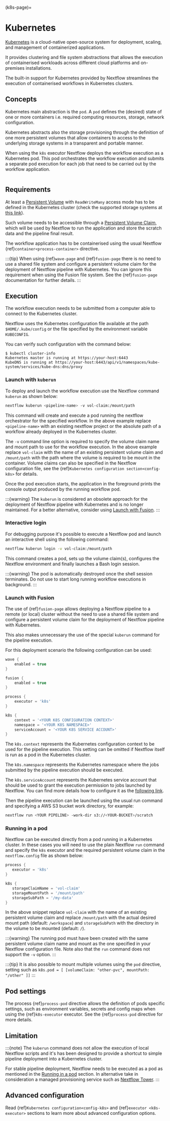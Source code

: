 (k8s-page)=

# Kubernetes

[Kubernetes](https://kubernetes.io/) is a cloud-native open-source system for deployment, scaling, and management of
containerized applications.

It provides clustering and file system abstractions that allows the execution of containerised workloads across
different cloud platforms and on-premises installations.

The built-in support for Kubernetes provided by Nextflow streamlines the execution of containerised workflows in
Kubernetes clusters.

## Concepts

Kubernetes main abstraction is the `pod`. A `pod` defines the (desired) state of one or more containers i.e. required
computing resources, storage, network configuration.

Kubernetes abstracts also the storage provisioning through the definition of one more persistent volumes that
allow containers to access to the underlying storage systems in a transparent and portable manner.

When using the `k8s` executor Nextflow deploys the workflow execution as a Kubernetes pod. This pod orchestrates
the workflow execution and submits a separate pod execution for each job that need to be carried out by the workflow
application.

```{image} images/nextflow-k8s-min.png
```

## Requirements

At least a [Persistent Volume](https://kubernetes.io/docs/concepts/storage/persistent-volumes/#persistent-volumes) with
`ReadWriteMany` access mode has to be defined in the Kubernetes cluster (check the supported storage systems
at [this link](https://kubernetes.io/docs/concepts/storage/persistent-volumes/#access-modes)).

Such volume needs to be accessible through a
[Persistent Volume Claim](https://kubernetes.io/docs/concepts/storage/persistent-volumes/#persistentvolumeclaims), which
will be used by Nextflow to run the application and store the scratch data and the pipeline final result.

The workflow application has to be containerised using the usual Nextflow {ref}`container<process-container>` directive.

:::{tip}
When using {ref}`wave-page` and {ref}`fusion-page` there is no need to use a shared file system and configure
a persistent volume claim for the deployment of Nextflow pipeline with Kubernetes.
You can ignore this requirement when using the Fusion file system. See the {ref}`fusion-page` documentation
for further details.
:::

## Execution

The workflow execution needs to be submitted from a computer able to connect to the Kubernetes cluster.

Nextflow uses the Kubernetes configuration file available at the path `$HOME/.kube/config` or the file specified
by the environment variable `KUBECONFIG`.

You can verify such configuration with the command below:

```console
$ kubectl cluster-info
Kubernetes master is running at https://your-host:6443
KubeDNS is running at https://your-host:6443/api/v1/namespaces/kube-system/services/kube-dns:dns/proxy
```

### Launch with `kuberun`

To deploy and launch the workflow execution use the Nextflow command `kuberun` as shown below:

```bash
nextflow kuberun <pipeline-name> -v vol-claim:/mount/path
```

This command will create and execute a pod running the nextflow orchestrator for the specified workflow.
In the above example replace `<pipeline-name>` with an existing nextflow project or the absolute path
of a workflow already deployed in the Kubernetes cluster.

The `-v` command line option is required to specify the volume claim name and mount path to use for the workflow
execution. In the above example replace `vol-claim` with the name of an existing persistent volume claim and
`/mount/path` with the path where the volume is required to be mount in the container. Volume claims can also be
specified in the Nextflow configuration file, see the {ref}`Kubernetes configuration section<config-k8s>` for details.

Once the pod execution starts, the application in the foreground prints the console output produced by the running
workflow pod.

:::{warning}
The `kuberun` is considered an obsolete approach for the deployment of Nextflow pipeline with Kubernetes and
is no longer maintained. For a better alternative, consider using [Launch with Fusion](#launch-with-fusion).
:::

### Interactive login

For debugging purpose it's possible to execute a Nextflow pod and launch an interactive shell using the following command:

```bash
nextflow kuberun login -v vol-claim:/mount/path
```

This command creates a pod, sets up the volume claim(s), configures the Nextflow environment and finally launches a Bash
login session.

:::{warning}
The pod is automatically destroyed once the shell session terminates. Do not use to start long running
workflow executions in background.
:::

### Launch with Fusion

The use of {ref}`fusion-page` allows deploying a Nextflow pipeline to a remote (or local) cluster without
the need to use a shared file system and configure a persistent volume claim for the deployment of Nextflow
pipeline with Kubernetes.

This also makes unnecessary the use of the special `kuberun` command for the pipeline execution.

For this deployment scenario the following configuration can be used:

```groovy
wave {
    enabled = true
}

fusion {
    enabled = true
}

process {
    executor = 'k8s'
}

k8s {
    context = '<YOUR K8S CONFIGURATION CONTEXT>'
    namespace = '<YOUR K8S NAMESPACE>'
    serviceAccount = '<YOUR K8S SERVICE ACCOUNT>'
}
```

The `k8s.context` represents the Kubernetes configuration context to be used for the pipeline execution. This
setting can be omitted if Nextflow itself is run as a pod in the Kubernetes cluster.

The `k8s.namespace` represents the Kubernetes namespace where the jobs submitted by the pipeline execution should
be executed.

The `k8s.serviceAccount` represents the Kubernetes service account that should be used to grant the execution
permission to jobs launched by Nextflow. You can find more details how to configure it as the [following link](https://github.com/seqeralabs/wave-showcase/tree/master/example8).

Then the pipeline execution can be launched using the usual run command and specifying a AWS S3 bucket work directory,
for example:

```bash
nextflow run <YOUR PIPELINE> -work-dir s3://<YOUR-BUCKET>/scratch
```

### Running in a pod

Nextflow can be executed directly from a pod running in a Kubernetes cluster. In these cases you will need
to use the plain Nextflow `run` command and specify the `k8s` executor and the required persistent volume
claim in the `nextflow.config` file as shown below:

```groovy
process {
   executor = 'k8s'
}

k8s {
   storageClaimName = 'vol-claim'
   storageMountPath = '/mount/path'
   storageSubPath = '/my-data'
}
```

In the above snippet replace `vol-claim` with the name of an existing persistent volume claim and replace
`/mount/path` with the actual desired mount path (default: `/workspace`) and `storageSubPath`
with the directory in the volume to be mounted (default: `/`).

:::{warning}
The running pod must have been created with the same persistent volume claim name and mount as the
one specified in your Nextflow configuration file.
Note also that the `run` command does not support the `-v` option.
:::

:::{tip}
It is also possible to mount multiple volumes using the `pod` directive, setting such as `k8s.pod = [ [volumeClaim: "other-pvc", mountPath: "/other" ]]`
:::

## Pod settings

The process {ref}`process-pod` directive allows the definition of pods specific settings, such as environment variables,
secrets and config maps when using the {ref}`k8s-executor` executor. See the {ref}`process-pod` directive for more details.

## Limitation

:::{note}
The `kuberun` command does not allow the execution of local Nextflow scripts and it's has been designed to
provide a shortcut to simple pipeline deployment into a Kubernetes cluster.

For stable pipeline deployment, Nextflow needs to be executed as a pod as mentioned in the [Running in a pod](#running-in-a-pod) section.
In alternative take in consideration a managed provisioning service such as [Nextflow Tower](https://tower.nf).
:::

## Advanced configuration

Read {ref}`Kubernetes configuration<config-k8s>` and {ref}`executor <k8s-executor>` sections to learn more
about advanced configuration options.
